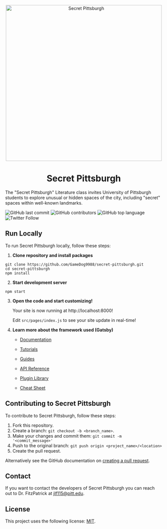 <p align="center">
  <a href="https://secret-pittsburgh-test.netlify.app/">
    <img alt="Secret Pittsburgh" src="https://user-images.githubusercontent.com/51346343/160471311-5fde8a84-2b00-424b-a1eb-9245febe9ebd.png" width="500" />
  </a>
</p>
<h1 align="center">
  Secret Pittsburgh
</h1>

The "Secret Pittsburgh" Literature class invites University of Pittsburgh students to explore unusual or hidden spaces of the city, including "secret" spaces within well-known landmarks.

<!--- These are examples. See https://shields.io for others or to customize this set of shields. You might want to include dependencies, project status and licence info here --->
![GitHub last commit](https://img.shields.io/github/last-commit/GameDog9988/secret-pittsburgh)
![GitHub contributors](https://img.shields.io/github/contributors/GameDog9988/secret-pittsburgh)
![GitHub top language](https://img.shields.io/github/languages/top/GameDog9988/secret-pittsburgh)
![Twitter Follow](https://img.shields.io/twitter/follow/Secret_PGH?style=social)

## Run Locally

To run Secret Pittsburgh locally, follow these steps:

1. **Clone repository and install packages**

```shell
git clone https://github.com/GameDog9988/secret-pittsburgh.git
cd secret-pittsburgh
npm install
```

2. **Start development server**

```shell
npm start
```

3.  **Open the code and start customizing!**

    Your site is now running at http://localhost:8000!

    Edit `src/pages/index.js` to see your site update in real-time!

4.  **Learn more about the framework used (Gatsby)**

    - [Documentation](https://www.gatsbyjs.com/docs/?utm_source=starter&utm_medium=readme&utm_campaign=minimal-starter)

    - [Tutorials](https://www.gatsbyjs.com/tutorial/?utm_source=starter&utm_medium=readme&utm_campaign=minimal-starter)

    - [Guides](https://www.gatsbyjs.com/tutorial/?utm_source=starter&utm_medium=readme&utm_campaign=minimal-starter)

    - [API Reference](https://www.gatsbyjs.com/docs/api-reference/?utm_source=starter&utm_medium=readme&utm_campaign=minimal-starter)

    - [Plugin Library](https://www.gatsbyjs.com/plugins?utm_source=starter&utm_medium=readme&utm_campaign=minimal-starter)

    - [Cheat Sheet](https://www.gatsbyjs.com/docs/cheat-sheet/?utm_source=starter&utm_medium=readme&utm_campaign=minimal-starter)

## Contributing to Secret Pittsburgh
<!--- If your README is long or you have some specific process or steps you want contributors to follow, consider creating a separate CONTRIBUTING.md file--->
To contribute to Secret Pittsburgh, follow these steps:

1. Fork this repository.
2. Create a branch: `git checkout -b <branch_name>`.
3. Make your changes and commit them: `git commit -m '<commit_message>'`
4. Push to the original branch: `git push origin <project_name>/<location>`
5. Create the pull request.

Alternatively see the GitHub documentation on [creating a pull request](https://help.github.com/en/github/collaborating-with-issues-and-pull-requests/creating-a-pull-request).

## Contact

If you want to contact the developers of Secret Pittsburgh you can reach out to Dr. FitzPatrick at jlf115@pitt.edu.

## License

This project uses the following license: [MIT](https://opensource.org/licenses/MIT).
